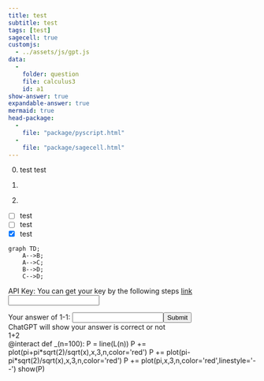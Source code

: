 ```yaml
---
title: test
subtitle: test
tags: [test]
sagecell: true
customjs:
  - ../assets/js/gpt.js
data:
  - 
    folder: question
    file: calculus3
    id: a1
show-answer: true
expandable-answer: true
mermaid: true
head-package:
  - 
    file: "package/pyscript.html"
  -
    file: "package/sagecell.html"
---
```


0. test test

1. <div id='question-question-calculus3-a1'></div>

    <div id='answer-question-calculus3-a1'></div>

2. 
  - [ ] test
  - [ ] test
  - [x] test

```mermaid
graph TD;
    A-->B;
    A-->C;
    B-->D;
    C-->D;
```  

API Key: You can get your key by the following steps [link](https://mrtang.tw/blog/post/how-to-apply-for-a-chatgpt-api-key)
<input type="text" id="api-key" name="api-key">
<div id='template'></div>
Your answer of 1-1: <input type="text" id="answer-template" name='template'><button onclick="gpt('template')">Submit</button><br>
<div id="result-box-template">ChatGPT will show your answer is correct or not</div>
<div class="compute">1+2</div>

<div class="compute">
@interact
def _(n=100):
    P = line(L(n))
    P += plot(pi+pi*sqrt(2)/sqrt(x),x,3,n,color='red')
    P += plot(pi-pi*sqrt(2)/sqrt(x),x,3,n,color='red')
    P += plot(pi,x,3,n,color='red',linestyle='--')
    show(P)
</script></div>